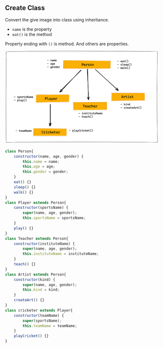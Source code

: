 ## Create Class

Convert the give image into class using inheritance.

- `name` is the property
- `eat()` is the method

Property ending with `()` is method. And others are properties.

![Inheritance](../assets/inheritance.png)

```js
class Person{
    constructor(name, age, gender) {
        this.name = name;
        this.age = age;
        this.gender = gender;
    }
    eat() {}
    sleep() {}
    walk() {}
}
class Player extends Person{
    constructor(sportsName) {
        super(name, age, gender);
        this.sportsName = sportsName;
    }
    play() {}
}
class Teacher extends Person{
    constructor(instituteName) {
        super(name, age, gender);
        this.instituteName = instituteName;
    }
    teach() {}
}
class Artist extends Person{
    constructor(kind) {
        super(name, age, gender);
        this.kind = kind;
    }
    createArt() {}
}
class cricketer extends Player{
    constructor(teamName) {
        super(sportsName);
        this.teamName = teamName;
    }
    playCricket() {}
}
```